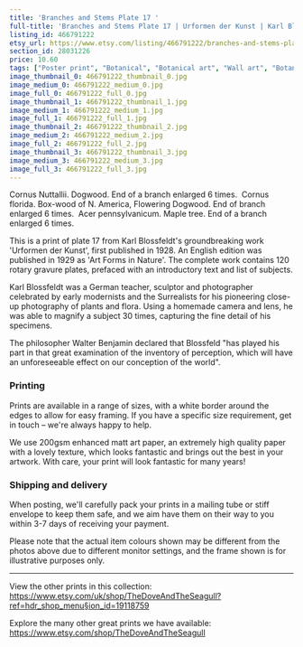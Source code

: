 ```yaml
---
title: 'Branches and Stems Plate 17 '
full-title: 'Branches and Stems Plate 17 | Urformen der Kunst | Karl Blossfeldt | Botanical print, wall art, room decor, black & white, sepia, vintage'
listing_id: 466791222
etsy_url: https://www.etsy.com/listing/466791222/branches-and-stems-plate-17-urformen-der?utm_source=site&utm_medium=api&utm_campaign=api
section_id: 28031226
price: 10.60
tags: ["Poster print", "Botanical", "Botanical art", "Wall art", "Botanical poster", "Photograph", "Vintage", "Black and white", "Sepia", "Minimal", "Fern", "High quality print", "Urformen der Kunst"]
image_thumbnail_0: 466791222_thumbnail_0.jpg
image_medium_0: 466791222_medium_0.jpg
image_full_0: 466791222_full_0.jpg
image_thumbnail_1: 466791222_thumbnail_1.jpg
image_medium_1: 466791222_medium_1.jpg
image_full_1: 466791222_full_1.jpg
image_thumbnail_2: 466791222_thumbnail_2.jpg
image_medium_2: 466791222_medium_2.jpg
image_full_2: 466791222_full_2.jpg
image_thumbnail_3: 466791222_thumbnail_3.jpg
image_medium_3: 466791222_medium_3.jpg
image_full_3: 466791222_full_3.jpg
---
```

Cornus Nuttallii. Dogwood. End of a branch enlarged 6 times. 
Cornus florida. Box-wood of N. America, Flowering Dogwood. End of branch enlarged 6 times. 
Acer pennsylvanicum. Maple tree. End of a branch enlarged 6 times.

This is a print of plate 17 from Karl Blossfeldt&#39;s groundbreaking work &#39;Urformen der Kunst&#39;, first published in 1928. An English edition was published in 1929 as &#39;Art Forms in Nature&#39;. The complete work contains 120 rotary gravure plates, prefaced with an introductory text and list of subjects.

Karl Blossfeldt was a German teacher, sculptor and photographer celebrated by early modernists and the Surrealists for his pioneering close-up photography of plants and flora. Using a homemade camera and lens, he was able to magnify a subject 30 times, capturing the fine detail of his specimens.

The philosopher Walter Benjamin declared that Blossfeld &quot;has played his part in that great examination of the inventory of perception, which will have an unforeseeable effect on our conception of the world&quot;. 

### Printing

Prints are available in a range of sizes, with a white border around the edges to allow for easy framing. If you have a specific size requirement, get in touch – we&#39;re always happy to help.

We use 200gsm enhanced matt art paper, an extremely high quality paper with a lovely texture, which looks fantastic and brings out the best in your artwork. With care, your print will look fantastic for many years!

### Shipping and delivery

When posting, we&#39;ll carefully pack your prints in a mailing tube or stiff envelope to keep them safe, and we aim have them on their way to you within 3-7 days of receiving your payment.

Please note that the actual item colours shown may be different from the photos above due to different monitor settings, and the frame shown is for illustrative purposes only.

---

View the other prints in this collection: https://www.etsy.com/uk/shop/TheDoveAndTheSeagull?ref=hdr_shop_menu§ion_id=19118759

Explore the many other great prints we have available: https://www.etsy.com/shop/TheDoveAndTheSeagull
